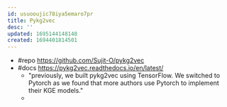 ```yaml
---
id: usuooujic78iya5emaro7pr
title: Pykg2vec
desc: ''
updated: 1695144148148
created: 1694401814501
---
```


- #repo https://github.com/Sujit-O/pykg2vec
- #docs https://pykg2vec.readthedocs.io/en/latest/
  - "previously, we built pykg2vec using TensorFlow. We switched to Pytorch as we found that more authors use Pytorch to implement their KGE models."
  - 